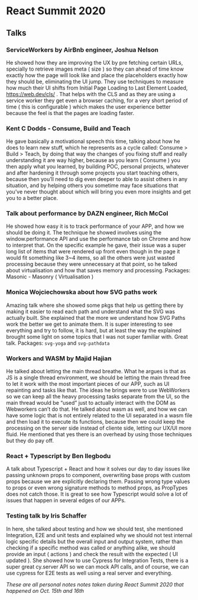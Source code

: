 # React Summit 2020

## Talks

### ServiceWorkers by AirBnb engineer, Joshua Nelson
He showed how they are improving the UX by pre fetching certain URLs, specially to retrieve images meta ( size ) so they can ahead of time know exactly how the page will look like and place the placeholders exactly how they should be, eliminating the UI jump. They use techniques to measure how much their UI shifts from Initial Page Loading to Last Element Loaded, https://web.dev/cls/ .  That helps with the CLS and as they are using a service worker they get even a browser caching, for a very short period of time ( this is configurable ) which makes the user experience better because the feel is that the pages are loading faster.

### Kent C Dodds - Consume, Build and Teach 
He gave basically a motivational speech this time, talking about how he does to learn new stuff, which he represents as a cycle called: Consume > Build > Teach, by doing that way the changes of you fixing stuff and really understanding it are way higher, because as you learn ( Consume ) you then apply what you learned, by building POC, personal projects, whatever and after hardening it through some projects you start teaching others, because then you’ll need to dig even deeper to able to assist others in any situation, and by helping others you sometime may face situations that you’ve never thought about which will bring you even more insights and get you to a better place.

### Talk about performance by DAZN engineer, Rich McCol
He showed how easy it is to track performance of your APP, and how we should be doing it. The technique he showed involves using the window.performance API and use the performance tab on Chrome and how to interpret that. On the specific example he gave, their issue was a super long list of items that were rendered up front even though in the page it would fit something like 3~4 items, so all the others were just wasted processing because they were unnecessary at that point, so he talked about virtualisation and how that saves memory and processing.
Packages: Masonic - Masonry ( Virtualisation )

### Monica Wojciechowska about how SVG paths work
Amazing talk where she showed some pkgs that help us getting there by making it easier to read each path and understand what the SVG was actually built. She explained that the more we understand how SVG Paths work the better we get to animate them. It is super interesting to see everything and try to follow, it is hard, but at least the way the explained brought some light on some topics that I was not super familiar with. Great talk.
Packages: `svg-yoga` and `svg-pathdata`

### Workers and WASM by Majid Hajian
He talked about letting the main thread breathe. What he argues is that as JS is a single thread environment, we should be letting the main thread free to let it work with the most important pieces of our APP, such as UI repainting and tasks like that. The ideas he brings were to use WebWorkers so we can keep all the heavy processing tasks separate from the UI, so the main thread would be “used” just to actually interact with the DOM as Webworkers can’t do that. He talked about wasm as well, and how we can have some logic that is not entirely related to the UI separated in a wasm file and then load it to execute its functions, because then we could keep the processing  on the server side instead of cliente side, letting our UX/UI more fluid. He mentioned that yes there is an overhead by using those techniques but they do pay off.

### React + Typescript by Ben Ilegbodu
A talk about Typescript + React and how it solves our day to day issues like passing unknown props to component, overwriting base props with custom props because we are explicitly declaring them. Passing wrong type values to props or even wrong signature methods to method props, as PropTypes does not catch those. It is great to see how Typescript would solve a lot of issues that happen in several edges of our APPs.

### Testing talk by Iris Schaffer
In here, she talked about testing and how we should test, she mentioned Integration, E2E and unit tests and explained why we should not test internal logic specific details but the overall input and output system, rather than checking if a specific method was called or anything alike, we should provide an input ( actions ) and check the result with the expected ( UI updated ). She showed how to use Cypress for Integration Tests, there is a super great cy.server API so we can mock API calls, and of course, we can use cypress for E2E tests as well using a real server and everything.



*These are all personal notes notes taken during React Summit 2020 that happened on Oct. 15th and 16th*
